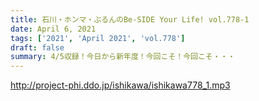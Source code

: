 ```yaml
---
title: 石川・ホンマ・ぶるんのBe-SIDE Your Life! vol.778-1
date: April 6, 2021
tags: ['2021', 'April 2021', 'vol.778']
draft: false
summary: 4/5収録！今日から新年度！今回こそ！今回こそ・・・
---
```


http://project-phi.ddo.jp/ishikawa/ishikawa778_1.mp3